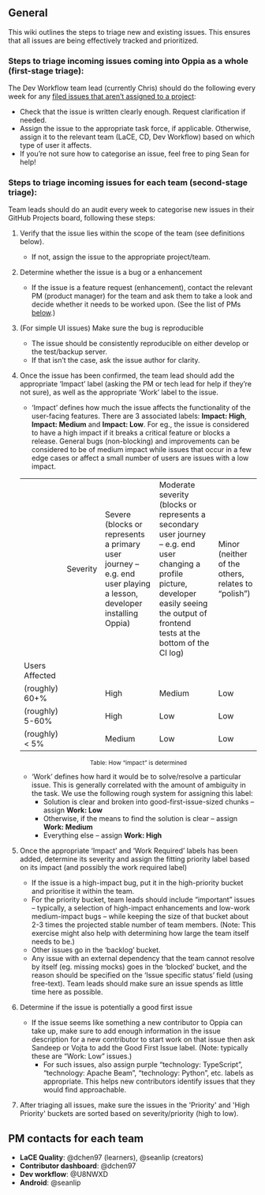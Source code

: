 ## General
This wiki outlines the steps to triage new and existing issues. This ensures that all issues are being effectively tracked and prioritized.

### Steps to triage incoming issues coming into Oppia as a whole (first-stage triage):
The Dev Workflow team lead (currently Chris) should do the following every week for any [filed issues that aren’t assigned to a project](https://github.com/oppia/oppia/issues?q=is%3Aissue+is%3Aopen+no%3Aproject):

- Check that the issue is written clearly enough. Request clarification if needed.
- Assign the issue to the appropriate task force, if applicable. Otherwise, assign it to the relevant team (LaCE, CD, Dev Workflow) based on which type of user it affects.
- If you’re not sure how to categorise an issue, feel free to ping Sean for help!

### Steps to triage incoming issues for each team (second-stage triage):
Team leads should do an audit every week to categorise new issues in their GitHub Projects board, following these steps:

1. Verify that the issue lies within the scope of the team (see definitions below).
    - If not, assign the issue to the appropriate project/team.
2. Determine whether the issue is a bug or a enhancement
    - If the issue is a feature request (enhancement), contact the relevant PM (product manager) for the team and ask them to take a look and decide whether it needs to be worked upon. (See the list of PMs [below](##pm-contacts-for-each-team).)
3. (For simple UI issues) Make sure the bug is reproducible
    - The issue should be consistently reproducible on either develop or the test/backup server.
    - If that isn’t the case, ask the issue author for clarity.
4. Once the issue has been confirmed, the team lead should add the  appropriate ‘Impact’ label (asking the PM or tech lead for help if they’re not sure), as well as the appropriate ‘Work’ label to the issue.
    - ‘Impact’ defines how much the issue affects the functionality of the user-facing features. There are 3 associated labels: **Impact: High**, **Impact: Medium** and **Impact: Low**. For eg., the issue is considered to have a high impact if it breaks a critical feature or blocks a release. General bugs (non-blocking) and improvements can be considered to be of medium impact while issues that occur in a few edge cases or affect a small number of users are issues with a low impact.

    ||||||
    |--- |--- |--- |--- |--- |
    ||Severity|Severe (blocks or represents a primary user journey – e.g. end user playing a lesson, developer installing Oppia)|Moderate severity (blocks or represents a secondary user journey – e.g. end user changing a profile picture, developer easily seeing the output of frontend tests at the bottom of the CI log)|Minor (neither of the others, relates to “polish”)|
    |Users Affected|||||
    |(roughly) 60+%||High|Medium|Low|
    |(roughly) 5-60%||High|Low|Low|
    |(roughly) < 5%||Medium|Low|Low|

    <p style="text-align:center; font-size:12px"> Table: How “impact” is determined </p>

    - ‘Work’ defines how hard it would be to solve/resolve a particular issue. This is generally correlated with the amount of ambiguity in the task. We use the following rough system for assigning this label:
        - Solution is clear and broken into good-first-issue-sized chunks – assign **Work: Low**
        - Otherwise, if the means to find the solution is clear – assign **Work: Medium**
        - Everything else – assign **Work: High**

5. Once the appropriate ‘Impact’ and ‘Work Required’ labels has been added, determine its severity and assign the fitting priority label based on its impact (and possibly the work required label)
    - If the issue is a high-impact bug, put it in the high-priority bucket and prioritise it within the team.
    - For the priority bucket, team leads should include “important” issues – typically, a selection of high-impact enhancements and low-work medium-impact bugs – while keeping the size of that bucket about 2-3 times the projected stable number of team members. (Note: This exercise might also help with determining how large the team itself needs to be.)
    - Other issues go in the ‘backlog’ bucket.
    - Any issue with an external dependency that the team cannot resolve by itself (eg. missing mocks) goes in the ‘blocked’ bucket, and the reason should be specified on the ‘Issue specific status’ field (using free-text). Team leads should make sure an issue spends as little time here as possible.

6. Determine if the issue is potentially a good first issue
    - If the issue seems like something a new contributor to Oppia can take up, make sure to add enough information in the issue description for a new contributor to start work on that issue then ask Sandeep or Vojta to add the Good First Issue label. (Note: typically these are “Work: Low” issues.)
        - For such issues, also assign purple “technology: TypeScript”, “technology: Apache Beam”, “technology: Python”, etc. labels as appropriate. This helps new contributors identify issues that they would find approachable.

7. After triaging all issues, make sure the issues in the 'Priority' and 'High Priority' buckets are sorted based on severity/priority (high to low).


## PM contacts for each team
- **LaCE Quality**: @dchen97 (learners), @seanlip (creators)
- **Contributor dashboard**: @dchen97
- **Dev workflow**: @U8NWXD
- **Android**: @seanlip


